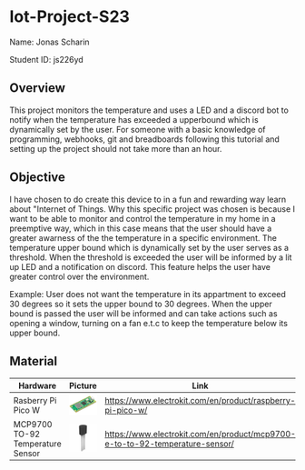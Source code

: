 # Iot-Project-S23
Name: Jonas Scharin

Student ID: js226yd

## Overview
This project monitors the temperature and uses a LED and a discord bot to notify when the temperature has exceeded a upperbound which is dynamically set by the user. For someone with a basic knowledge of programming, webhooks, git and breadboards following this tutorial and setting up the project should not take more than an hour.

## Objective
I have chosen to do create this device to in a fun and rewarding way learn about "Internet of Things. Why this specific project was chosen is because I want to be able to monitor and control the temperature in my home in a preemptive way, which in this case means that the user should have a greater awarness of the the temperature in a specific environment. The temperature upper bound which is dynamically set by the user serves as a threshold. When the threshold is exceeded the user will be informed by a lit up LED and a notification on discord. This feature helps the user have greater control over the environment.

Example: User does not want the temperature in its appartment to exceed 30 degrees so it sets the upper bound to 30 degrees. When the upper bound is passed the user will be informed and can take actions such as opening a window, turning on a fan e.t.c to keep the temperature below its upper bound.

## Material
| Hardware | Picture | Link |
| -------- | ------- | ---- |
| Rasberry Pi Pico W | <img src="img/PicoW.jpg" width="200"> | https://www.electrokit.com/en/product/raspberry-pi-pico-w/ |
| MCP9700 TO-92 Temperature Sensor | <img src="img/tempsensor.jpg" width="200"> | https://www.electrokit.com/en/product/mcp9700-e-to-to-92-temperature-sensor/ |
